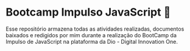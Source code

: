 # Bootcamp Impulso JavaScript :rocket:

Esse repositório armazena todas as atividades realizadas, documentos baixados e redigidos por mim durante a realização do BootCamp da Impulso de JavaScript na plataforma da Dio - Digital Innovation One.